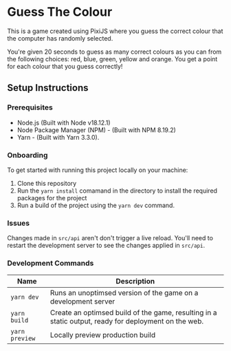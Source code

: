 # Guess The Colour

This is a game created using PixiJS where you guess the correct colour that the computer has randomly selected.

You're given 20 seconds to guess as many correct colours as you can from the following choices: red, blue, green, yellow and orange. You get a point for each colour that you guess correctly!

## Setup Instructions

### Prerequisites

- Node.js (Built with Node v18.12.1)
- Node Package Manager (NPM) - (Built with NPM 8.19.2)
- Yarn - (Built with Yarn 3.3.0).

### Onboarding

To get started with running this project locally on your machine:

1. Clone this repository
2. Run the `yarn install` comamand in the directory to install the required packages for the project
3. Run a build of the project using the `yarn dev` command.

### Issues

Changes made in `src/api` aren't don't trigger a live reload. You'll need to restart the development server to see the changes applied in `src/api`.

### Development Commands

| Name           | Description                                                                                          |
| -------------- | ---------------------------------------------------------------------------------------------------- |
| `yarn dev`     | Runs an unoptimsed version of the game on a development server                                       |
| `yarn build`   | Create an optimsed build of the game, resulting in a static output, ready for deployment on the web. |
| `yarn preview` | Locally preview production build                                                                     |
